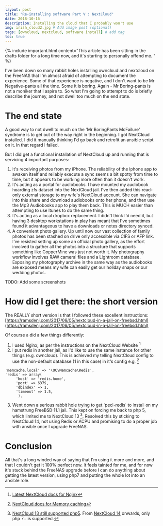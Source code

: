```yaml
---
layout: post
title: "Re-installing software Part V : NextCloud"
date: 2018-10-16
description: Installing the cloud that I probably won't use
img: irish_cloud2.jpg # Add image post (optional)
tags: [owncloud, nextcloud, software install] # add tag
toc: true
---
```


{% include important.html
    content="This article has been sitting in the drafts folder for a long time now, and it's starting to personally offend me. " %}


I've been down so many rabbit holes installing owncloud and nextcloud on the FreeNAS that I'm almost afraid of attempting to document the experience. Some of that experience is negative, and I don't want to be Mr Negative-pants all the time. Some it is boring. Again - Mr Boring-pants is not a moniker that I aspire to. So what I'm going to attempt to do is briefly describe the journey, and not dwell too much on the end state.

# The end state

A good way to not dwell to much on the 'Mr BoringPants McFailure' syndrome is to get out of the way right in the beginning. I got NextCloud installed. I did it manually thinking I'd go back and retrofit an ansible script on it. In that regard I failed.

But I did get a functional installation of NextCloud up and running that is servicing 4 important purposes:

1. It's receiving photos from my iPhone. The reliability of the Iphone app to awaken itself and reliably execute a sync seems a bit spotty from time to time, but it appears to be working more often than it doesn't work.
2. It's acting as a portal for audiobooks. I have mounted my audiobook hoarding zfs dataset into the NextCloud jail. I've then added this read-only external storage to my wife's NextCloud account. She can navigate into this share and download audiobooks onto her phone, and then use the Mp3 Audiobooks app to play them back. This is MUCH easier than attempting to use Itunes to do the same thing.
3. It's acting as a local dropbox replacement. I didn't think I'd need it, but having 3 desktop workstations in play has meant that I've sometimes found it advantageous to have a downloads or notes directory synced.
4. A convenient photo gallery. Up until now our vast collection of family photos has been stashed on drive only accessible via CIFS or AFP link. I've resisted setting up some an official photo gallery, as the effort involved to gather all the photos into a structure that supports something like CopperMine was just not worth it. My photography workflow involves RAW cameral files and a Lightroom database. Exposing my photography archive in the same way as the audiobooks are exposed means my wife can easily get our holiday snaps or our wedding photos.

TODO: Add some screenshots

# How did I get there: the short version

The REALLY short version is that I followed these excellent instructions: [https://ramsdenj.com/2017/06/05/nextcloud-in-a-jail-on-freebsd.html](https://ramsdenj.com/2017/06/05/nextcloud-in-a-jail-on-freebsd.html)

Of course a did a few things differently:
1. I used Nginx, as per the instructions on the NextCloud Website [^1]
2. I put redis in another jail, as I'd like to use the same instance for other things (e.g. owncloud). This is achieved my telling NextCloud config to use the non-default database (1 in this case) in it's config e.g. [^2]
  ```
  'memcache.local' => '\OC\Memcache\Redis',
  'redis' => array(
       'host' => 'redis.home',
       'port' => 6379,
       'dbindex' => 1,
       'timeout' => 1.5,
        ),
  ```
3. Went down a serious rabbit hole trying to get 'pecl-redis' to install on my hamstrung FreeBSD 11.1 jail. This kept on forcing me back to php 5, which limited me to NextCloud 13 [^3]. Resolved this by sticking to NextCloud 14, not using Redis or ACPU and promising to do a proper job with ansible once I upgrade FreeNAS.

# Conclusion
All that's a long winded way of saying that I'm using it more and more, and that I couldn't get it 100% perfect now. It feels tainted for me, and for now it's stuck behind the FreeNAS upgrade before I can do anything about getting the latest version, using php7 and putting the whole lot into an ansible role.



[^1]: <a href="https://docs.nextcloud.com/server/stable/admin_manual/installation/nginx.html">Latest NextCloud docs for Nginx</a>
[^2]: <a href="https://docs.nextcloud.com/server/stable/admin_manual/configuration_server/caching_configuration.html#id2">NextCloud docs for Memory caching</a>
[^3]: <a href="https://docs.nextcloud.com/server/13/admin_manual/installation/system_requirements.html">NextCloud 13 still supported php5<a/>. From <a href="https://docs.nextcloud.com/server/14/admin_manual/installation/system_requirements.html">NextCloud 14</a> onwards, only php 7+ is supported.
